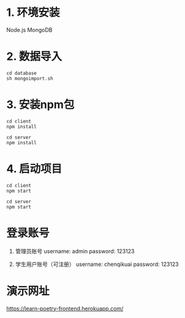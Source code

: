 # 1. 环境安装
Node.js 
MongoDB

# 2. 数据导入
```shell
cd database
sh mongoimport.sh
```

# 3. 安装npm包
```shell
cd client
npm install

cd server 
npm install

```

# 4. 启动项目

```shell
cd client 
npm start

cd server
npm start
```

# 登录账号

1. 管理员账号
username: admin
password: 123123

2. 学生用户账号（可注册）
username: chenqikuai
password: 123123

# 演示网址
https://learn-poetry-frontend.herokuapp.com/
